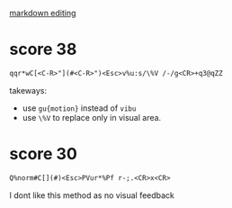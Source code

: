 [markdown editing](https://www.vimgolf.com/challenges/9v0066dd4c360000000003c9)

# score 38

```txt
qqr*wC[<C-R>"](#<C-R>")<Esc>v%u:s/\%V /-/g<CR>+q3@qZZ
```

takeways:

* use `gu{motion}` instead of `vibu`
* use `\%V` to replace only in visual area.

# score 30

```txt
Q%norm#C[](#)<Esc>PVur*%Pf r-;.<CR>x<CR>
```

I dont like this method as no visual feedback
